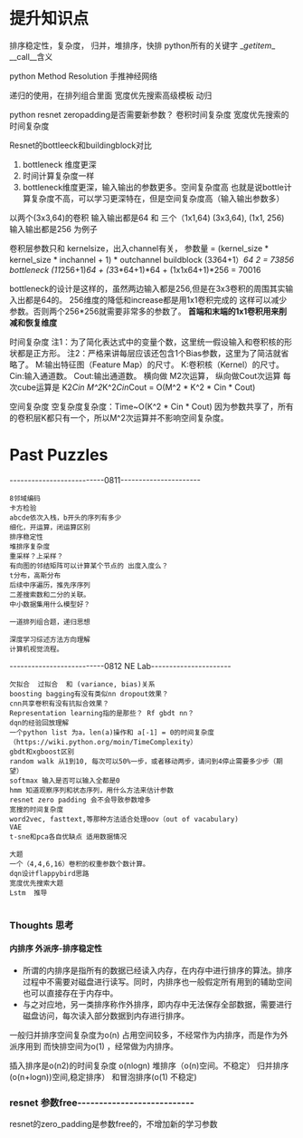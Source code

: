 # 提升知识点
排序稳定性，复杂度，   归并，堆排序，快排
python所有的关键字 \__getitem__   \__call__含义

python Method Resolution
手推神经网络

递归的使用，在排列组合里面
宽度优先搜索高级模板
动归

python resnet zeropadding是否需要新参数？
卷积时间复杂度
宽度优先搜索的时间复杂度



Resnet的bottleeck和buildingblock对比
1. bottleneck 维度更深
2. 时间计算复杂度一样
3. bottleneck维度更深，输入输出的参数更多。空间复杂度高
也就是说bottle计算复杂度不高，可以学习更深特在，但是空间复杂度高（输入输出参数多）

以两个(3x3,64)的卷积 输入输出都是64  和 三个（1x1,64) (3x3,64), (1x1, 256)  输入输出都是256 为例子

卷积层参数只和 kernelsize，出入channel有关， 参数量 = (kernel_size * kernel_size * inchannel + 1) * outchannel
buildblock  (3*3*64+1）*64  *2 = 73856
bottleneck  (1*1*256+1)*64 + (3*3*64+1)*64 + (1x1x64+1)*256 =  70016

bottleneck的设计是这样的，虽然两边输入都是256,但是在3x3卷积的周围其实输入出都是64的。 256维度的降低和increase都是用1x1卷积完成的
这样可以减少参数。否则两个256*256就需要非常多的参数了。 **首端和末端的1x1卷积用来削减和恢复维度**


时间复杂度
注1：为了简化表达式中的变量个数，这里统一假设输入和卷积核的形状都是正方形。 
注2：严格来讲每层应该还包含1个Bias参数，这里为了简洁就省略了。
M:输出特征图（Feature Map）的尺寸。
K:卷积核（Kernel）的尺寸。
Cin:输入通道数。
Cout:输出通道数。
横向做 M2次运算，  纵向做Cout次运算  每次cube运算是 K2*Cin
M^2*K^2*Cin*Cout = O(M^2 * K^2 * Cin * Cout)

空间复杂度
空复杂度复杂度：Time~O(K^2 * Cin * Cout)   因为参数共享了，所有的卷积层K都只有一个，所以M^2次运算并不影响空间复杂度。


# Past Puzzles

--------------------------0811----------------------
```
8邻域编码
卡方检验
abcde依次入栈，b开头的序列有多少
细化，开运算，闭运算区别
排序稳定性
堆排序复杂度
重采样？上采样？
有向图的邻结矩阵可以计算某个节点的 出度入度么？
t分布，高斯分布
后续中序遍历，推先序序列
二差搜索数和二分的关联。
中小数据集用什么模型好？

一道排列组合题，递归思想

深度学习综述方法方向理解
计算机视觉流程。
```

--------------------------0812   NE Lab----------------------
```
欠拟合  过拟合  和 (variance, bias)关系
boosting bagging有没有类似nn dropout效果？
cnn共享卷积有没有抗拟合效果？
Representation learning指的是那些？ Rf gbdt nn？
dqn的经验回放理解
一个python list 为a，len(a)操作和 a[-1] = 0的时间复杂度  （https://wiki.python.org/moin/TimeComplexity）
gbdt和xgboost区别
random walk 从1到10, 每次可以50%一步，或者移动两步，请问到4停止需要多少步（期望）
softmax 输入是否可以输入全都是0
hmm 知道观察序列和状态序列，用什么方法来估计参数
resnet zero padding 会不会导致参数增多
宽搜的时间复杂度
word2vec, fasttext,等那种方法适合处理oov（out of vacabulary)
VAE
t-sne和pca各自优缺点 适用数据情况

大题
一个（4,4,6,16）卷积的权重参数个数计算。
dqn设计flappybird思路
宽度优先搜索大题
Lstm  推导


```


### Thoughts 思考

#### 内排序 外派序-排序稳定性
* 所谓的内排序是指所有的数据已经读入内存，在内存中进行排序的算法。排序过程中不需要对磁盘进行读写。同时，内排序也一般假定所有用到的辅助空间也可以直接存在于内存中。
* 与之对应地，另一类排序称作外排序，即内存中无法保存全部数据，需要进行磁盘访问，每次读入部分数据到内存进行排序。

一般归并排序空间复杂度为o(n) 占用空间较多，不经常作为内排序，而是作为外派序用到
而快排空间为o(1) ，经常做为内排序。

插入排序是o(n2)的时间复杂度
o(nlogn) 堆排序（o(n)空间。不稳定）     归并排序(o(n+logn))空间,稳定排序）    和冒泡排序(o(1) 不稳定)


### resnet 参数free---------------------------
resnet的zero_padding是参数free的，不增加新的学习参数
